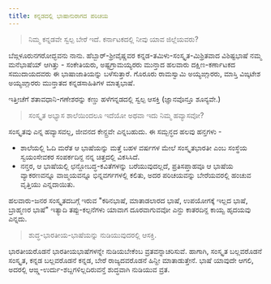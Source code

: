 ```yaml
---
title: ಕನ್ನಡದಲ್ಲಿ ಭಾಷಾನುರಾಗದ ಪರಿಚಯ
---
```



> ನಿಮ್ಮ ಕನ್ನಡವೇ ಸ್ವಲ್ಪ ಬೇರೆ ಇದೆ. ಕರ್ನಾಟಕದಲ್ಲಿ ನೀವು ಯಾವ ಜಿಲ್ಲೆಯವರು?

ಬೆಙ್ಗಳೂರುನಗರೋದ್ಭವನು ನಾನು. ಹೆಬ್ಬಾರ್\-ಶ್ರೀವೈಷ್ಣವರ ಕನ್ನಡ\-ತಮಿಳು\-ಸಂಸ್ಕೃತ\-ಮಿಶ್ರಿತವಾದ ವಿಶಿಷ್ಟಭಾಷೆ ನಮ್ಮ ಮನೆಭಾಷೆಯ್ ಆಗಿತ್ತು \- ಸಂಕೇತಿಯರು, ಅಷ್ಟಗ್ರಾಮಯ್ಯರರು ಮುನ್ತಾದ ಹಲವಾರು ದಕ್ಷಿಣ-ಕರ್ಣಾಟಕದ ಸಮುದಾಯದವರು ಈ ಭಾಷಾಜಾತಿಯನ್ನು ಬಳೆಸುತ್ತಾರೆ. ಗೊರೂರು ರಾಮಸ್ವಾಮಿ ಅಯ್ಯಙ್ಗಾರರು, ಮಾಸ್ತಿ ವಿಙ್ಕಟೇಶ ಅಯ್ಯಙ್ಗಾರರು ಮುನ್ತಾತದ ಕನ್ನಡಸಾಹಿತಿಗಳ ಮಾತೃಭಾಷೆ.

ಇತ್ತೀಚೆಗೆ ಶತಾವಧಾನಿ-ಗಣೇಶರನ್ನು ಕಣ್ಡು ಹಳೆಗನ್ನಡದಲ್ಲಿ ಸ್ವಲ್ಪ ಆಸಕ್ತಿ (ಜ್ಞಾನವೊನ್ತೂ ಶೂನ್ಯವೇ.)

> ಸಂಸ್ಕೃತ ಅಭ್ಯಾಸ ಶಾಲೆಯಿಂದಲೂ ಇದೆಯೋ ಅಥವಾ ಇದು ನಿಮ್ಮ ಹವ್ಯಾಸವೋ?

ಸಂಸ್ಕೃತವು ಎನ್ನ ಹವ್ಯಾಸವಲ್ಲ, ಜೀವನದ ಕೇನ್ದ್ರವೇ ಎನ್ನಬಹುದು. ಈ ಸಮ್ಬನ್ಧದ ಹಲವು ಹನ್ತಗಳು -

- ಶಾಲೆಯಲ್ಲಿ ಓದಿ ಮರೆತ ಆ ಭಾಷೆಯನ್ನು ಮತ್ತೆ ಬಹಳ ವರ್ಷಗಳ ಮೇಲೆ ಸಂಸ್ಕೃತಭಾರತೀ ಎಂಬ ಸಂಸ್ಥೆಯ ಸ್ವಯಂಸೇವಕರ ಸಂಪರ್ಕದಿನ್ದ ನನ್ನ ಚಿತ್ತದಲ್ಲಿ ವಿಕಸಿಸಿದೆ. 
- ನನ್ತರ, ಆ ಭಾಷೆಯಲ್ಲಿ ಛನ್ದೋಬದ್ಧ-ಕವಿತೆಗಳನ್ನು ಬರೆಯುವುದಲ್ಲದೆ, ಪ್ರತಿಸಪ್ತಾಹವೂ ಆ ಭಾಷೆಯ ವ್ಯಾಕರಣವನ್ನೂ ವಾಙ್ಮಯವನ್ನೂ ಭಿನ್ನವರ್ಗಗಳಲ್ಲಿ ಕಲಿತು, ಅದರ ಪರಿಚಯವನ್ನು ಬೇರೆಯವರಲ್ಲಿ ಹಂಚುವ ವೃತ್ತಿಯು ಎನ್ನದಾಯಿತು. 

ಹಲವಾರು-ಜನರ ಸಂಸ್ಕೃತದಬಗ್ಗೆ ಇರುವ "ಕಠಿನಭಾಷೆ, ಮಾತಾಡಲಾರದ ಭಾಷೆ, ಉಪಯೋಗಕ್ಕೆ ಇಲ್ಲದ ಭಾಷೆ, ಬ್ರಾಹ್ಮಣರ ಭಾಷೆ" ಇತ್ಯಾದಿ ತಪ್ಪು-ಕಲ್ಪನೆಗಳು ಯಾವಾಗ ದೂರವಾಗುವವೋ ಎನ್ದು ಕಾತರದಿನ್ದ ಕಾಯ್ವ ಹೃದಯವು ಎನ್ನದು.  

> ಶುದ್ಧ-ಭಾರತೀಯ-ಭಾಷೆಯನ್ನು ನುಡಿಯುವುದರಲ್ಲಿ ಆಸಕ್ತಿ.

ಭಾರತೀಯರೊಡನೆ ಭಾರತೀಯಭಾಷೆಗಳನ್ನೇ ನುಡಿಯಬೇಕೆಂಬ ವ್ರತವನ್ನಾಚರಿಸುವೆ. ಹಾಗಾಗಿ, ಸಂಸ್ಕೃತ ಬಲ್ಲವರೊಡನೆ ಸಂಸ್ಕೃತ, ಕನ್ನಡ ಬಲ್ಲವರೊಡನೆ ಕನ್ನಡ, ಬೇರೆ ರಾಜ್ಯದವರೊಡನೆ ಹಿನ್ದೀ ಮಾತಾಡುತ್ತೇನೆ. ಭಾಷೆ ಯಾವುದೇ ಆಗಲಿ, ಅದರಲ್ಲಿ ಆಙ್ಗ್ಲ-ಉರ್ದು-ಶಬ್ದಗಳಿಲ್ಲದಿರುವನ್ತೆ ಶುದ್ಧವಾಗಿ ನುಡಿಯುವ ವ್ರತ.
